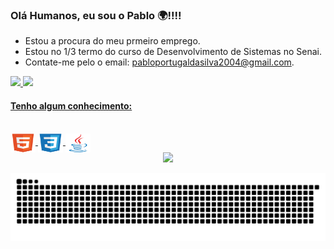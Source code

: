 ### Olá Humanos, eu sou o Pablo 🌍!!!!


- Estou a procura do meu prmeiro emprego. 
- Estou no 1/3 termo do curso de Desenvolvimento de Sistemas no  Senai.
- Contate-me pelo o email: pabloportugaldasilva2004@gmail.com.

<div>
  <a href="https://github.com/PabloPortugal">
  <img height="180em" src="https://github-readme-stats.vercel.app/api?username=PabloPortugal&show_icons=true&theme=dracula&include_all_commits=true&count_private=true"/>
  <img height="180em" src="https://github-readme-stats.vercel.app/api/top-langs/?username=PabloPortugal&layout=compact&langs_count=7&theme=dracula"/>
</div>

  

  <h4>Tenho algum conhecimento:</h4>      
                                                                                                                                                                                  
                                                                                                                 
  <div style="display: inline_block"><br>
  <img align="center" alt="Rafa-HTML" height="30" width="40" src="https://raw.githubusercontent.com/devicons/devicon/master/icons/html5/html5-original.svg">
  <img align="center" alt="Rafa-CSS" height="30" width="40" src="https://raw.githubusercontent.com/devicons/devicon/master/icons/css3/css3-original.svg">
  <img align="center" height="30" width="40" src="https://github.com/devicons/devicon/blob/master/icons/java/java-original.svg">
  
  </div>

  <div align="center">
      <img src=https://nyackpenguinplunge.files.wordpress.com/2017/04/giphy-2.gif?w>
  </div>
  
  
  ![Snake animation](https://github.com/PabloPortugal/PabloPortugal/blob/output/github-contribution-grid-snake.svg)





